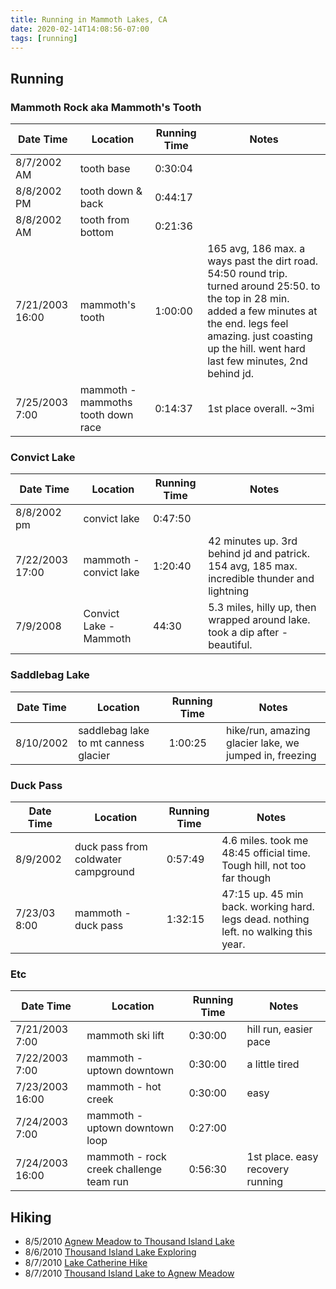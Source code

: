 ```yaml
---
title: Running in Mammoth Lakes, CA
date: 2020-02-14T14:08:56-07:00
tags: [running]
---
```


<!--more-->

## Running

### Mammoth Rock aka Mammoth's Tooth

|  Date Time |       Location            |    Running Time |     Notes           |
|-----------------|------------------------------------|---------|------------------------------------------------------------------------------------------------------------------------------------------------------------------------------------------------------------------------------------------------------|
| 8/7/2002 AM     | tooth base                         | 0:30:04 |                                                                                                                                                                                                                                                      |
| 8/8/2002 PM     | tooth down & back                  | 0:44:17 |                                                                                                                                                                                                                                                      |
| 8/8/2002 AM     | tooth from bottom                  | 0:21:36 |                                                                                                                                                                                                                                                      |
| 7/21/2003 16:00 | mammoth's tooth                    | 1:00:00 | 165 avg, 186 max. a ways past the dirt road. 54:50 round trip. turned around 25:50. to the top in 28 min. added a few minutes at the end. legs feel amazing. just coasting up the hill. went hard last few minutes, 2nd behind jd. |
| 7/25/2003 7:00  | mammoth - mammoths tooth down race | 0:14:37 | 1st place overall. ~3mi                                                                                                                                                                                                                              |

### Convict Lake

| Date Time       | Location               | Running Time | Notes                                                                                        |
|-----------------|------------------------|--------------|----------------------------------------------------------------------------------------------|
| 8/8/2002 pm     | convict lake           | 0:47:50      |                                                                                              |
| 7/22/2003 17:00 | mammoth - convict lake | 1:20:40      | 42 minutes up. 3rd behind jd and patrick. 154 avg, 185 max. incredible thunder and lightning |
| 7/9/2008        | Convict Lake - Mammoth | 44:30        | 5.3 miles, hilly up, then wrapped around lake.  took a dip after - beautiful.                |


### Saddlebag Lake
| Date Time | Location                             | Running Time | Notes                                                  |
|-----------|--------------------------------------|--------------|--------------------------------------------------------|
| 8/10/2002 | saddlebag lake to mt canness glacier | 1:00:25      | hike/run, amazing glacier lake, we jumped in, freezing |


### Duck Pass

| Date Time    | Location                            | Running Time | Notes                                                                               |
|--------------|-------------------------------------|--------------|-------------------------------------------------------------------------------------|
| 8/9/2002     | duck pass from coldwater campground | 0:57:49      | 4.6 miles. took me 48:45 official time.  Tough hill, not too far though             |
| 7/23/03 8:00 | mammoth - duck pass                 | 1:32:15      | 47:15 up. 45 min back. working hard. legs dead. nothing left. no walking this year. |


### Etc

| Date Time       | Location                                     | Running Time | Notes                            |
|-----------------|----------------------------------------------|--------------|----------------------------------|
| 7/21/2003 7:00  | mammoth ski lift                             | 0:30:00      | hill run, easier pace            |
| 7/22/2003 7:00  | mammoth - uptown downtown                    | 0:30:00      | a little tired                   |
| 7/23/2003 16:00 | mammoth - hot creek                          | 0:30:00      | easy                             |
| 7/24/2003 7:00  | mammoth - uptown downtown loop               | 0:27:00      |                                  |
| 7/24/2003 16:00 | mammoth - rock creek challenge team run      | 0:56:30      | 1st place. easy recovery running |

## Hiking

- 8/5/2010 [Agnew Meadow to Thousand Island Lake](https://connect.garmin.com/modern/activity/43720067)
- 8/6/2010 [Thousand Island Lake Exploring](https://connect.garmin.com/modern/activity/43720048)
- 8/7/2010 [Lake Catherine Hike](https://connect.garmin.com/modern/activity/43720038)
- 8/7/2010 [Thousand Island Lake to Agnew Meadow](https://connect.garmin.com/modern/activity/43720033)
